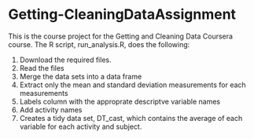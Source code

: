 # Getting-CleaningDataAssignment
This is the course project for the Getting and Cleaning Data Coursera course. The R script, run_analysis.R, does the following:

1. Download the required files.
2. Read the files
3. Merge the data sets into a data frame
4. Extract only the mean and standard deviation measurements for each measurements
5. Labels column with the approprate descriptve variable names
6. Add activity names
7. Creates a tidy data set, DT_cast, which contains the average of each variable for each activity and subject.
